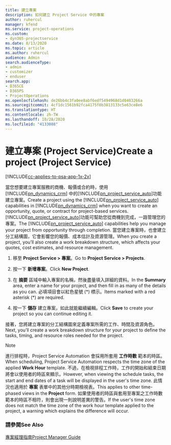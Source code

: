 ```yaml
---
title: 建立專案
description: 如何建立 Project Service 中的專案
author: ruhercul
manager: kfend
ms.service: project-operations
ms.custom:
- dyn365-projectservice
ms.date: 8/13/2020
ms.topic: article
ms.author: ruhercul
audience: Admin
search.audienceType:
- admin
- customizer
- enduser
search.app:
- D365CE
- D365PS
- ProjectOperations
ms.openlocfilehash: de26bb4c3fa0ee8abf6edf5494968d1d0403266a
ms.sourcegitcommit: 4cf1dc1561b92fca4175f0b3813133c5e63ce8e6
ms.translationtype: HT
ms.contentlocale: zh-TW
ms.lasthandoff: 10/28/2020
ms.locfileid: "4133088"
---
```

# <a name="create-a-project-project-service"></a><span data-ttu-id="f2607-103">建立專案 (Project Service)</span><span class="sxs-lookup"><span data-stu-id="f2607-103">Create a project (Project Service)</span></span>

[!INCLUDE[cc-applies-to-psa-app-1x-2x](../includes/cc-applies-to-psa-app-1x-2x.md)]

<span data-ttu-id="f2607-104">當您想要建立專案服務的商機、報價或合約時，使用 [!INCLUDE[pn_dynamics_crm](../includes/pn-dynamics-crm.md)] 中的[!INCLUDE[pn_project_service_auto](../includes/pn-project-service-auto.md)]功能建立專案。</span><span class="sxs-lookup"><span data-stu-id="f2607-104">Create a project using the [!INCLUDE[pn_project_service_auto](../includes/pn-project-service-auto.md)] capabilities in [!INCLUDE[pn_dynamics_crm](../includes/pn-dynamics-crm.md)] when you want to create an opportunity, quote, or contract for project-based services.</span></span> <span data-ttu-id="f2607-105">[!INCLUDE[pn_project_service_auto](../includes/pn-project-service-auto.md)]功能可幫助您從商機到完成，一路管理您的專案。</span><span class="sxs-lookup"><span data-stu-id="f2607-105">The [!INCLUDE[pn_project_service_auto](../includes/pn-project-service-auto.md)] capabilities help you manage your project from opportunity through completion.</span></span> <span data-ttu-id="f2607-106">當您建立專案時，也會建立分工結構圖，它會影響您的報價、成本估計及資源管理。</span><span class="sxs-lookup"><span data-stu-id="f2607-106">When you create a project, you’ll also create a work breakdown structure, which affects your quotes, cost estimates, and resource management.</span></span>  
  
1.  <span data-ttu-id="f2607-107">移至 **Project Service > 專案**。</span><span class="sxs-lookup"><span data-stu-id="f2607-107">Go to **Project Service > Projects**.</span></span>  
  
2.  <span data-ttu-id="f2607-108">按一下 **新增專案**。</span><span class="sxs-lookup"><span data-stu-id="f2607-108">Click **New Project**.</span></span>  
  
3.  <span data-ttu-id="f2607-109">在 **摘要** 區域中輸入專案的名稱，然後盡量填入詳細的資料。</span><span class="sxs-lookup"><span data-stu-id="f2607-109">In the **Summary** area, enter a name for your project, and then fill in as many of the details as you can.</span></span> <span data-ttu-id="f2607-110">必填項目會以紅色星號 (\*) 標示。</span><span class="sxs-lookup"><span data-stu-id="f2607-110">Items marked with a red asterisk (\*) are required.</span></span>  
  
4.  <span data-ttu-id="f2607-111">按一下 **儲存** 建立專案，如此就能繼續編輯。</span><span class="sxs-lookup"><span data-stu-id="f2607-111">Click **Save** to create your project so you can continue editing it.</span></span>  
  
<span data-ttu-id="f2607-112">接著，您將建立專案的分工結構圖來定義專案所需的工作、時間及資源角色。</span><span class="sxs-lookup"><span data-stu-id="f2607-112">Next, you’ll create a work breakdown structure for your project to define the tasks, timing, and resource roles needed for the project.</span></span>  

> [!NOTE]
> <span data-ttu-id="f2607-113">進行排程時，Project Service Automation 會採用所套用 **工作時數** 範本的時區。</span><span class="sxs-lookup"><span data-stu-id="f2607-113">When scheduling, Project Service Automation respects the time zone of the applied **Work Hour** template.</span></span> <span data-ttu-id="f2607-114">不過，在檢視排程工作時，工作的開始和結束日期將會以使用者的時區來顯示。</span><span class="sxs-lookup"><span data-stu-id="f2607-114">However, when viewing the schedule tasks, the start and end dates of a task will be displayed in the user's time zone.</span></span> <span data-ttu-id="f2607-115">此情況也適用於 **專案** 表單中的其他分時期檢視表。</span><span class="sxs-lookup"><span data-stu-id="f2607-115">This applies to other time-phased views in the **Project** form.</span></span> <span data-ttu-id="f2607-116">如果使用者的時區與套用至專案之工作時數範本的時區不相符，則會出現一則說明差異的警告。</span><span class="sxs-lookup"><span data-stu-id="f2607-116">If the user's time zone does not match the time zone of the work hour template applied to the project, a warning which explains the difference will occur.</span></span> 
  
### <a name="see-also"></a><span data-ttu-id="f2607-117">請參閱</span><span class="sxs-lookup"><span data-stu-id="f2607-117">See Also</span></span>  
 [<span data-ttu-id="f2607-118">專案經理指南</span><span class="sxs-lookup"><span data-stu-id="f2607-118">Project Manager Guide</span></span>](../psa/project-manager-guide.md)
